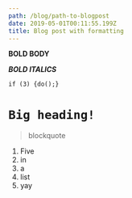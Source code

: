 ```yaml
---
path: /blog/path-to-blogpost
date: 2019-05-01T00:11:55.199Z
title: Blog post with formatting
---
```

**BOLD BODY** 

_**BOLD ITALICS**_

`if (3) {do();}`

# `Big heading!`

> blockquote

1. Five
2. in
3. a
4. list
5. yay
